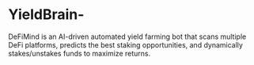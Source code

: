 # YieldBrain-
DeFiMind is an AI-driven automated yield farming bot that scans multiple DeFi platforms, predicts the best staking opportunities, and dynamically stakes/unstakes funds to maximize returns.
